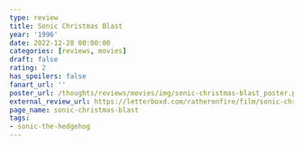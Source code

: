 ```yaml
---
type: review
title: Sonic Christmas Blast
year: '1996'
date: 2022-12-28 00:00:00
categories: [reviews, movies]
draft: false
rating: 2
has_spoilers: false
fanart_url: ''
poster_url: /thoughts/reviews/movies/img/sonic-christmas-blast_poster.png
external_review_url: https://letterboxd.com/ratheronfire/film/sonic-christmas-blast/
page_name: sonic-christmas-blast
tags:
- sonic-the-hedgehog
---
```


